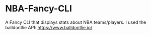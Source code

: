 # NBA-Fancy-CLI
A Fancy CLI that displays stats about NBA teams/players. I used the balldontlie API: https://www.balldontlie.io/ 
